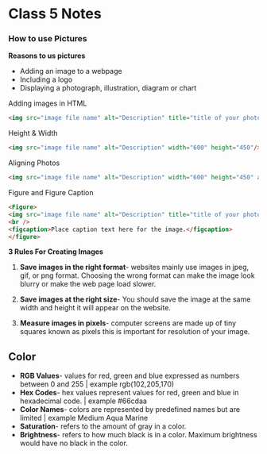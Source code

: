 # Class 5 Notes

### How to use Pictures

**Reasons to us pictures**
- Adding an image to a webpage
- Including a logo
- Displaying a photograph, illustration, diagram or chart

Adding images in HTML
```html
<img src="image file name" alt="Description" title="title of your photo"/>
```

Height & Width
```html
<img src="image file name" alt="Description" width="600" height="450"/>
```

Aligning Photos
```html
<img src="image file name" alt="Description" width="600" height="450" align="left, right, top, middle or bottom>
```

Figure and Figure Caption
```html
<Figure>
<img src="image file name" alt="Description" title="title of your photo"/>
<br />
<figcaption>Place caption text here for the image.</figcaption>
</figure>
```



**3 Rules For Creating Images**

1. **Save images in the right format**- websites mainly use images in jpeg, gif, or png format. Choosing the wrong format can make the image look blurry or make the web page load slower.

2. **Save images at the right size**- You should save the image at the same width and height it will appear on the website.

3. **Measure images in pixels**- computer screens are made up of tiny squares known as pixels this is important for resolution of your image.

## Color

- **RGB Values**- values for red, green and blue expressed as numbers between 0 and 255 | example rgb(102,205,170)
- **Hex Codes**- hex values represent values for red, green and blue in hexadecimal code. | example #66cdaa
- **Color Names**- colors are represented by predefined names but are limited | example Medium Aqua Marine
- **Saturation**- refers to the amount of gray in a color.
- **Brightness**- refers to how much black is in a color. Maximum brightness would have no black in the color.